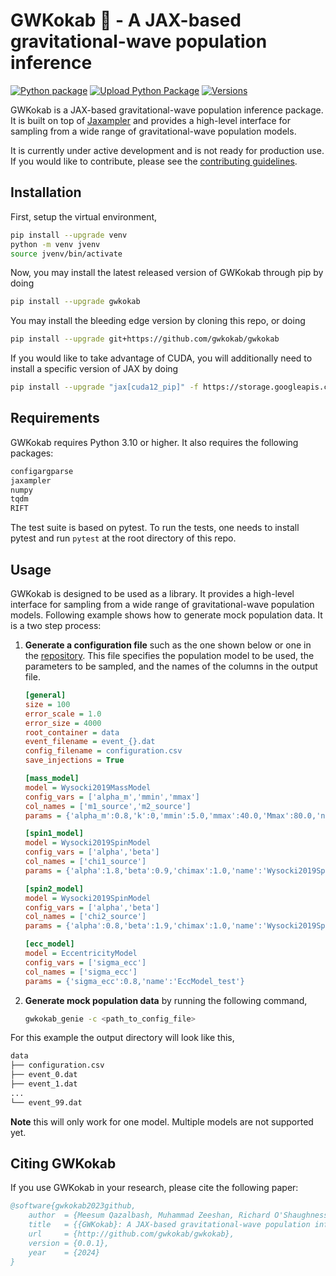 # GWKokab 🔭 - A JAX-based gravitational-wave population inference

[![Python package](https://github.com/gwkokab/gwkokab/actions/workflows/python-package.yml/badge.svg)](https://github.com/gwkokab/gwkokab/actions/workflows/python-package.yml)
[![Upload Python Package](https://github.com/gwkokab/gwkokab/actions/workflows/python-publish.yml/badge.svg)](https://github.com/gwkokab/gwkokab/actions/workflows/python-publish.yml)
[![Versions](https://img.shields.io/pypi/pyversions/gwkokab.svg)](https://pypi.org/project/gwkokab/)

GWKokab is a JAX-based gravitational-wave population inference package. It is built on top
of [Jaxampler](https://github.com/Qazalbash/jaxampler) and provides a high-level interface for sampling from a wide
range of gravitational-wave population models.

It is currently under active development and is not ready for production use. If you would like to contribute, please
see the [contributing guidelines](CONTRIBUTING.md).

<!-- ## Features

- [x] 🚀 High-Performance Sampling: Leverage the power of JAX for high-speed, accurate sampling.
- [x] 🧩 Versatile Algorithms: A wide range of sampling methods to suit various applications.
- [x] 🔗 Easy Integration: Seamlessly integrates with existing JAX workflows. -->

## Installation

First, setup the virtual environment,

```bash
pip install --upgrade venv
python -m venv jvenv
source jvenv/bin/activate
```

Now, you may install the latest released version of GWKokab through pip by doing

```bash
pip install --upgrade gwkokab
```

You may install the bleeding edge version by cloning this repo, or doing

```bash
pip install --upgrade git+https://github.com/gwkokab/gwkokab
```

If you would like to take advantage of CUDA, you will additionally need to install a specific version of JAX by doing

```bash
pip install --upgrade "jax[cuda12_pip]" -f https://storage.googleapis.com/jax-releases/jax_cuda_releases.html
```

## Requirements

GWKokab requires Python 3.10 or higher. It also requires the following packages:

```bash
configargparse
jaxampler
numpy
tqdm
RIFT
```

The test suite is based on pytest. To run the tests, one needs to install pytest and run `pytest` at the root directory
of this repo.

## Usage

GWKokab is designed to be used as a library. It provides a high-level interface for sampling from a wide range of
gravitational-wave population models. Following example shows how to generate mock population data. It is a two step
process:

1. **Generate a configuration file** such as the one shown below or one in the [repository](example_config.ini). This
   file specifies the population model to be used, the parameters to be sampled, and the names of the columns in the
   output file.

   ```ini
   [general]
   size = 100
   error_scale = 1.0
   error_size = 4000
   root_container = data
   event_filename = event_{}.dat
   config_filename = configuration.csv
   save_injections = True
   
   [mass_model]
   model = Wysocki2019MassModel
   config_vars = ['alpha_m','mmin','mmax']
   col_names = ['m1_source','m2_source']
   params = {'alpha_m':0.8,'k':0,'mmin':5.0,'mmax':40.0,'Mmax':80.0,'name':'Wysocki2019MassModel_test'}
   
   [spin1_model]
   model = Wysocki2019SpinModel
   config_vars = ['alpha','beta']
   col_names = ['chi1_source']
   params = {'alpha':1.8,'beta':0.9,'chimax':1.0,'name':'Wysocki2019SpinModel_test'}
   
   [spin2_model]
   model = Wysocki2019SpinModel
   config_vars = ['alpha','beta']
   col_names = ['chi2_source']
   params = {'alpha':0.8,'beta':1.9,'chimax':1.0,'name':'Wysocki2019SpinModel_test'}
   
   [ecc_model]
   model = EccentricityModel
   config_vars = ['sigma_ecc']
   col_names = ['sigma_ecc']
   params = {'sigma_ecc':0.8,'name':'EccModel_test'}
   ```

2. **Generate mock population data** by running the following command,

    ```bash
    gwkokab_genie -c <path_to_config_file>
    ```

For this example the output directory will look like this,

```bash
data
├── configuration.csv
├── event_0.dat
├── event_1.dat
...
└── event_99.dat
```

**Note** this will only work for one model. Multiple models are not supported yet.

## Citing GWKokab

If you use GWKokab in your research, please cite the following paper:

```bibtex
@software{gwkokab2023github,
    author  = {Meesum Qazalbash, Muhammad Zeeshan, Richard O'Shaughnessy},
    title   = {{GWKokab}: A JAX-based gravitational-wave population inference},
    url     = {http://github.com/gwkokab/gwkokab},
    version = {0.0.1},
    year    = {2024}
}
```
